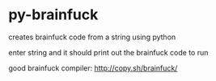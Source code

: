 # py-brainfuck
creates brainfuck code from a string using python


enter string and it should print out the brainfuck code to run

good brainfuck compiler: http://copy.sh/brainfuck/
